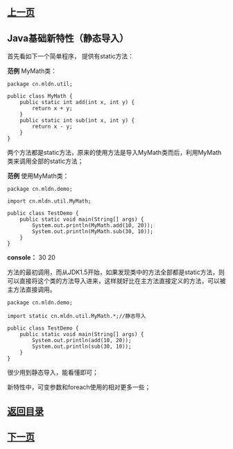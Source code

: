 ## [上一页](course06)
## Java基础新特性（静态导入）

首先看如下一个简单程序， 提供有static方法：

**范例**  MyMath类：

	package cn.mldn.util;
	
	public class MyMath {
		public static int add(int x, int y) {
			return x + y;
		}
		public static int sub(int x, int y) {
			return x - y;
		}
	}

两个方法都是static方法，原来的使用方法是导入MyMath类而后，利用MyMath类来调用全部的static方法；

**范例** 使用MyMath类：

	package cn.mldn.demo;
	
	import cn.mldn.util.MyMath;
	
	public class TestDemo {
		public static void main(String[] args) {
			System.out.println(MyMath.add(10, 20));
			System.out.println(MyMath.sub(30, 10));
		}
	}
**console：**
	30
	20

方法的最初调用，而从JDK1.5开始，如果发现类中的方法全部都是static方法，则可以直接将这个类的方法导入进来，这样就好比在主方法直接定义的方法，可以被主方法直接调用。

	package cn.mldn.demo;
	
	import static cn.mldn.util.MyMath.*;//静态导入
	
	public class TestDemo {
		public static void main(String[] args) {
			System.out.println(add(10, 20));
			System.out.println(sub(30, 10));
		}
	}

很少用到静态导入，能看懂即可；

新特性中，可变参数和foreach使用的相对更多一些；

## [返回目录](https://wuchengcheng110120.github.io/aliyunjava3/list)
## [下一页](course08)
